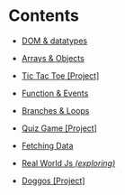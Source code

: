 # Contents
- <a href="#">DOM & datatypes</a>
- <a href="#">Arrays & Objects</a>
- <a href="#">Tic Tac Toe [Project]</a>

- <a href="#">Function & Events</a>
- <a href="#">Branches & Loops</a>
- <a href="#">Quiz Game [Project]</a>

- <a href="#">Fetching Data</a>
- <a href="#">Real World Js <i>(exploring)</i></a>
- <a href="#">Doggos [Project]</a>
